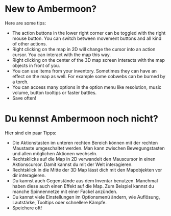 # New to Ambermoon?

Here are some tips:

- The action buttons in the lower right corner can be toggled with the right mouse button. You can switch between movement buttons and all kind of other actions.
- Right clicking on the map in 2D will change the cursor into an action cursor. You can interact with the map this way.
- Right clicking on the center of the 3D map screen interacts with the map objects in front of you.
- You can use items from your inventory. Sometimes they can have an effect on the map as well. For example some cobwebs can be burned by a torch.
- You can access many options in the option menu like resolution, music volume, button tooltips or faster battles.
- Save often!

# Du kennst Ambermoon noch nicht?

Hier sind ein paar Tipps:

- Die Aktionstasten im unteren rechten Bereich können mit der rechten Maustaste umgeschaltet werden. Man kann zwischen Bewegungstasten und allen möglichen Aktionen wechseln.
- Rechtsklicks auf die Map in 2D verwandelt den Mauscursor in einen Aktionscursor. Damit kannst du mit der Welt interagieren.
- Rechtsklick in die Mitte der 3D Map lässt dich mit den Mapobjekten vor dir interagieren.
- Du kannst auch Gegenstände aus dem Inventar benutzen. Manchmal haben diese auch einen Effekt auf die Map. Zum Beispiel kannst du manche Spinnennetze mit einer Fackel anzünden.
- Du kannst viele Einstellungen im Optionsmenü ändern, wie Auflösung, Lautstärke, Tooltips oder schnellere Kämpfe.
- Speichere oft!
